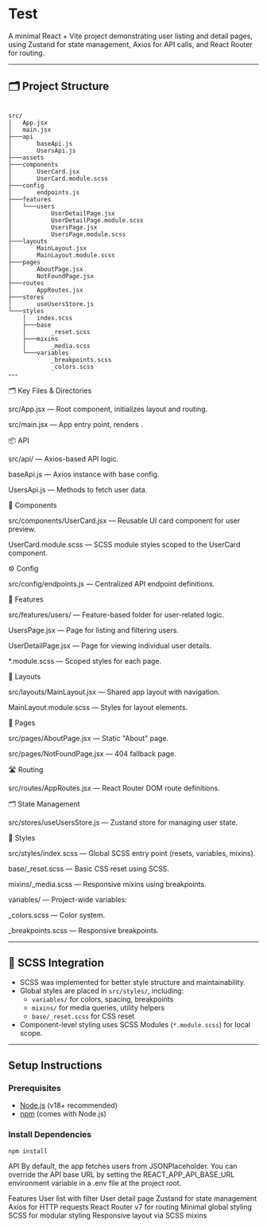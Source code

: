 # Test

A minimal React + Vite project demonstrating user listing and detail pages, using Zustand for state management, Axios for API calls, and React Router for routing.

---

## 🗂️ Project Structure
<code>
src/
│   App.jsx
│   main.jsx
├───api
│       baseApi.js
│       UsersApi.js
├───assets
├───components
│       UserCard.jsx
│       UserCard.module.scss
├───config
│       endpoints.js
├───features
│   └───users
│           UserDetailPage.jsx        
│           UserDetailPage.module.scss
│           UsersPage.jsx
│           UsersPage.module.scss    
├───layouts
│       MainLayout.jsx
│       MainLayout.module.scss
├───pages
│       AboutPage.jsx
│       NotFoundPage.jsx
├───routes
│       AppRoutes.jsx
├───stores
│       useUsersStore.js
└───styles
    │   index.scss
    ├───base
    │       _reset.scss
    ├───mixins
    │       _media.scss
    └───variables
            _breakpoints.scss
            _colors.scss
</code>
---

🗂️ Key Files & Directories

src/App.jsx — Root component, initializes layout and routing.

src/main.jsx — App entry point, renders <App />.

📦 API

src/api/ — Axios-based API logic.

baseApi.js — Axios instance with base config.

UsersApi.js — Methods to fetch user data.

🧩 Components

src/components/UserCard.jsx — Reusable UI card component for user preview.

UserCard.module.scss — SCSS module styles scoped to the UserCard component.

⚙️ Config

src/config/endpoints.js — Centralized API endpoint definitions.

🔧 Features

src/features/users/ — Feature-based folder for user-related logic.

UsersPage.jsx — Page for listing and filtering users.

UserDetailPage.jsx — Page for viewing individual user details.

*.module.scss — Scoped styles for each page.

🧱 Layouts

src/layouts/MainLayout.jsx — Shared app layout with navigation.

MainLayout.module.scss — Styles for layout elements.

📄 Pages

src/pages/AboutPage.jsx — Static "About" page.

src/pages/NotFoundPage.jsx — 404 fallback page.

🛣 Routing

src/routes/AppRoutes.jsx — React Router DOM route definitions.

🗂 State Management

src/stores/useUsersStore.js — Zustand store for managing user state.

🎨 Styles

src/styles/index.scss — Global SCSS entry point (resets, variables, mixins).

base/_reset.scss — Basic CSS reset using SCSS.

mixins/_media.scss — Responsive mixins using breakpoints.

variables/ — Project-wide variables:

_colors.scss — Color system.

_breakpoints.scss — Responsive breakpoints.

---

## 🎨 SCSS Integration

- SCSS was implemented for better style structure and maintainability.
- Global styles are placed in `src/styles/`, including:
  - `variables/` for colors, spacing, breakpoints
  - `mixins/` for media queries, utility helpers
  - `base/_reset.scss` for CSS reset
- Component-level styling uses SCSS Modules (`*.module.scss`) for local scope.

---

## Setup Instructions

### Prerequisites

- [Node.js](https://nodejs.org/) (v18+ recommended)
- [npm](https://www.npmjs.com/) (comes with Node.js)

### Install Dependencies

```sh
npm install
```

API
By default, the app fetches users from JSONPlaceholder.
You can override the API base URL by setting the REACT_APP_API_BASE_URL environment variable in a .env file at the project root.

Features
User list with filter
User detail page
Zustand for state management
Axios for HTTP requests
React Router v7 for routing
Minimal global styling
SCSS for modular styling
Responsive layout via SCSS mixins
